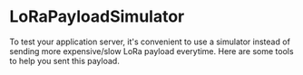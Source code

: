 # LoRaPayloadSimulator
To test your application server, it's convenient to use a simulator instead of sending more expensive/slow LoRa payload everytime. Here are some tools to help you sent this payload.
